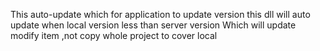This auto-update which for application to update version
this dll will auto update when local version less than server version
Which will update modify item ,not copy whole project to cover local